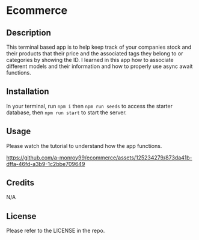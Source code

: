 # Ecommerce

## Description

This terminal based app is to help keep track of your companies stock and their products that their price and the associated tags they belong to or categories by showing the ID. I learned in this app how to associate different models and their information and how to properly use async await functions. 

## Installation

In your terminal, run `npm i` then `npm run seeds` to access the starter database, then `npm run start` to start the server.

## Usage

Please watch the tutorial to understand how the app functions.


https://github.com/a-monroy99/ecommerce/assets/125234279/873da41b-dffa-46fd-a3b9-1c2bbe709649



## Credits 

N/A

## License 

Please refer to the LICENSE in the repo.
